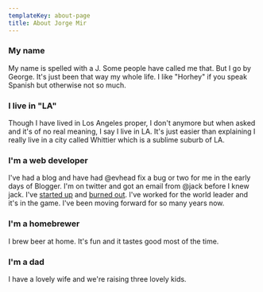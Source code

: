 ```yaml
---
templateKey: about-page
title: About Jorge Mir
---
```

### My name

My name is spelled with a J. Some people have called me that. But I go by George. It's just been that way my whole life. I like "Horhey" if you speak Spanish but otherwise not so much.

### I live in "LA"

Though I have lived in Los Angeles proper, I don't anymore but when asked and it's of no real meaning, I say I live in LA. It's just easier than explaining I really live in a city called Whittier which is a sublime suburb of LA.

### I'm a web developer

I've had a blog and have had @evhead fix a bug or two for me in the early days of Blogger. I'm on twitter and got an email from @jack before I knew jack. I've <a href="oleole.com">started up</a> and <a href="pets.com">burned out</a>. I've worked for the world leader and it's in the game. I've been moving forward for so many years now.

### I'm a homebrewer

I brew beer at home. It's fun and it tastes good most of the time. 

### I'm a dad

I have a lovely wife and we're raising three lovely kids.
